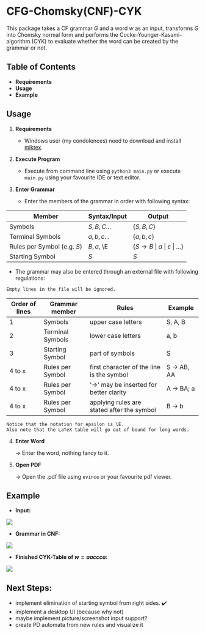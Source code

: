 # CFG-Chomsky(CNF)-CYK 

This package takes a CF grammar $G$ and a word $w$ as an input, transforms $G$ into Chomsky normal form and performs the Cocke-Younger-Kasami-algorithm (CYK) to evaluate whether the word can be created by the grammar or not.

## Table of Contents
* **Requirements**
* **Usage**
* **Example**

## Usage

1. **Requirements**
   
   - Windows user (my condolences) need to download and install [miktex](https://miktex.org/download).
    
2. **Execute Program** 

    - Execute from command line using `python3 main.py` or execute `main.py` using your favourite IDE or text editor.

3. **Enter Grammar**

    - Enter the members of the grammar in order with following syntax:
        
| Member                    | Syntax/Input | Output                                               |
|---------------------------|--------------|------------------------------------------------------|
| Symbols                   | $S, B, C...$ | $\{S, B, C\}$                                        |
| Terminal Symbols          | $a, b, c...$ | $\{a, b, c\}$                                        |
| Rules per Symbol (e.g. $S$) | $B, a$, \E   | $\{S \to B \ \| \ a \ \| \ \varepsilon \ \| \ ...\}$ |
| Starting Symbol           | $S$          | $S$                                                  |

   - The grammar may also be entered through an external file with following regulations:
    
    Empty lines in the file will be ignored.

| Order of lines | Grammar member | Rules | Example |
|--------|------------------|--------------------------------------------|-------------|
| 1      | Symbols          | upper case letters                         | S, A, B     |
| 2      | Terminal Symbols | lower case letters                         | a, b        |
| 3      | Starting Symbol  | part of symbols                            | S           |
| 4 to x | Rules per Symbol | first character of the line is the symbol  | S -> AB, AA |
| 4 to x | Rules per Symbol | '->' may be inserted for better clarity    | A -> BA; a  |
| 4 to x | Rules per Symbol | applying rules are stated after the symbol | B -> b      |
    
    Notice that the notation for epsilon is \E. 
    Also note that the LaTeX table will go out of bound for long words. 
4. **Enter Word**

    → Enter the word, nothing fancy to it.

5. **Open PDF**

    → Open the .pdf file using `evince` or your favourite pdf viewer.

Example
---
- **Input:** 

![](https://i.imgur.com/E7otsnk.png)

- **Grammar in CNF:**

![](https://i.imgur.com/nMcuVZ0.png)

- **Finished CYK-Table of $w = aaccca$:**

![](https://i.imgur.com/nIM9x1X.png)

Next Steps:
---

- implement elimination of starting symbol from right sides. :heavy_check_mark:
- implement a desktop UI (because why not)
- maybe implement picture/screenshot input support? 
- create PD automata from new rules and visualize it
